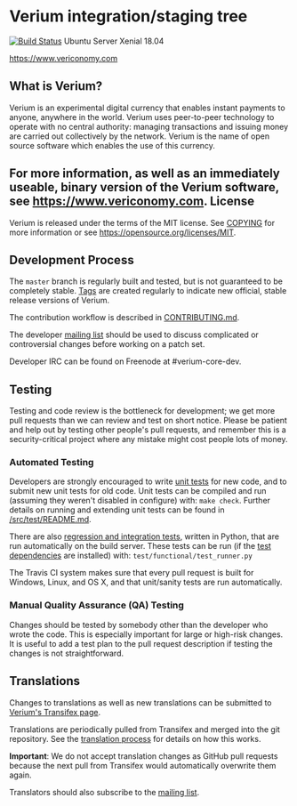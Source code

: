 Verium integration/staging tree
=====================================

[![Build Status](https://travis-ci.org/VeriumReserve/verium.svg?branch=0.16)](https://travis-ci.org/VeriumReserve/verium) 
Ubuntu Server Xenial 18.04

https://www.vericonomy.com

What is Verium?
----------------

Verium is an experimental digital currency that enables instant payments to
anyone, anywhere in the world. Verium uses peer-to-peer technology to operate
with no central authority: managing transactions and issuing money are carried
out collectively by the network. Verium is the name of open source
software which enables the use of this currency.

For more information, as well as an immediately useable, binary version of
the Verium software, see https://www.vericonomy.com.
License
-------

Verium is released under the terms of the MIT license. See [COPYING](COPYING) for more
information or see https://opensource.org/licenses/MIT.

Development Process
-------------------

The `master` branch is regularly built and tested, but is not guaranteed to be
completely stable. [Tags](https://github.com/veriumreserve/verium/tags) are created
regularly to indicate new official, stable release versions of Verium.

The contribution workflow is described in [CONTRIBUTING.md](CONTRIBUTING.md).

The developer [mailing list](https://lists.linuxfoundation.org/mailman/listinfo/bitcoin-dev)
should be used to discuss complicated or controversial changes before working
on a patch set.

Developer IRC can be found on Freenode at #verium-core-dev.

Testing
-------

Testing and code review is the bottleneck for development; we get more pull
requests than we can review and test on short notice. Please be patient and help out by testing
other people's pull requests, and remember this is a security-critical project where any mistake might cost people
lots of money.

### Automated Testing

Developers are strongly encouraged to write [unit tests](src/test/README.md) for new code, and to
submit new unit tests for old code. Unit tests can be compiled and run
(assuming they weren't disabled in configure) with: `make check`. Further details on running
and extending unit tests can be found in [/src/test/README.md](/src/test/README.md).

There are also [regression and integration tests](/test), written
in Python, that are run automatically on the build server.
These tests can be run (if the [test dependencies](/test) are installed) with: `test/functional/test_runner.py`

The Travis CI system makes sure that every pull request is built for Windows, Linux, and OS X, and that unit/sanity tests are run automatically.

### Manual Quality Assurance (QA) Testing

Changes should be tested by somebody other than the developer who wrote the
code. This is especially important for large or high-risk changes. It is useful
to add a test plan to the pull request description if testing the changes is
not straightforward.

Translations
------------

Changes to translations as well as new translations can be submitted to
[Verium's Transifex page](https://www.transifex.com/projects/p/bitcoin/).

Translations are periodically pulled from Transifex and merged into the git repository. See the
[translation process](doc/translation_process.md) for details on how this works.

**Important**: We do not accept translation changes as GitHub pull requests because the next
pull from Transifex would automatically overwrite them again.

Translators should also subscribe to the [mailing list](https://groups.google.com/forum/#!forum/bitcoin-translators).
